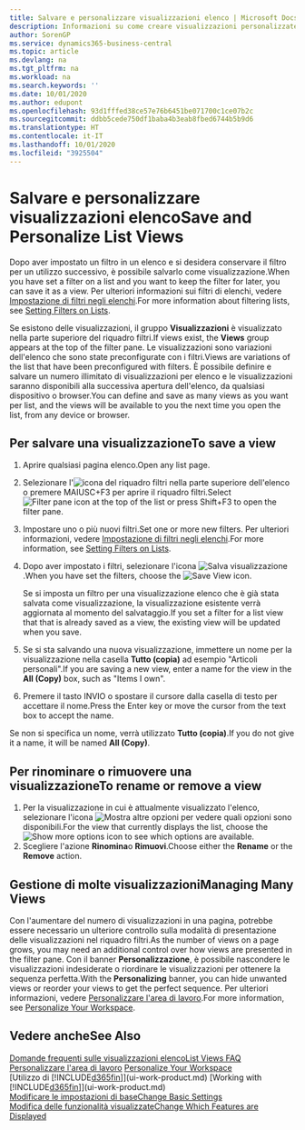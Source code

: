 ```yaml
---
title: Salvare e personalizzare visualizzazioni elenco | Microsoft Docs
description: Informazioni su come creare visualizzazioni personalizzate di elenchi filtrati.
author: SorenGP
ms.service: dynamics365-business-central
ms.topic: article
ms.devlang: na
ms.tgt_pltfrm: na
ms.workload: na
ms.search.keywords: ''
ms.date: 10/01/2020
ms.author: edupont
ms.openlocfilehash: 93d1fffed38ce57e76b6451be071700c1ce07b2c
ms.sourcegitcommit: ddbb5cede750df1baba4b3eab8fbed6744b5b9d6
ms.translationtype: HT
ms.contentlocale: it-IT
ms.lasthandoff: 10/01/2020
ms.locfileid: "3925504"
---
```

# <a name="save-and-personalize-list-views"></a><span data-ttu-id="00950-103">Salvare e personalizzare visualizzazioni elenco</span><span class="sxs-lookup"><span data-stu-id="00950-103">Save and Personalize List Views</span></span>
<span data-ttu-id="00950-104">Dopo aver impostato un filtro in un elenco e si desidera conservare il filtro per un utilizzo successivo, è possibile salvarlo come visualizzazione.</span><span class="sxs-lookup"><span data-stu-id="00950-104">When you have set a filter on a list and you want to keep the filter for later, you can save it as a view.</span></span> <span data-ttu-id="00950-105">Per ulteriori informazioni sui filtri di elenchi, vedere [Impostazione di filtri negli elenchi](ui-enter-criteria-filters.md#setting-filters-on-lists).</span><span class="sxs-lookup"><span data-stu-id="00950-105">For more information about filtering lists, see [Setting Filters on Lists](ui-enter-criteria-filters.md#setting-filters-on-lists).</span></span>

<span data-ttu-id="00950-106">Se esistono delle visualizzazioni, il gruppo **Visualizzazioni** è visualizzato nella parte superiore del riquadro filtri.</span><span class="sxs-lookup"><span data-stu-id="00950-106">If views exist, the **Views** group appears at the top of the filter pane.</span></span> <span data-ttu-id="00950-107">Le visualizzazioni sono variazioni dell'elenco che sono state preconfigurate con i filtri.</span><span class="sxs-lookup"><span data-stu-id="00950-107">Views are variations of the list that have been preconfigured with filters.</span></span> <span data-ttu-id="00950-108">È possibile definire e salvare un numero illimitato di visualizzazioni per elenco e le visualizzazioni saranno disponibili alla successiva apertura dell'elenco, da qualsiasi dispositivo o browser.</span><span class="sxs-lookup"><span data-stu-id="00950-108">You can define and save as many views as you want per list, and the views will be available to you the next time you open the list, from any device or browser.</span></span>

## <a name="to-save-a-view"></a><span data-ttu-id="00950-109">Per salvare una visualizzazione</span><span class="sxs-lookup"><span data-stu-id="00950-109">To save a view</span></span>
1. <span data-ttu-id="00950-110">Aprire qualsiasi pagina elenco.</span><span class="sxs-lookup"><span data-stu-id="00950-110">Open any list page.</span></span>
2. <span data-ttu-id="00950-111">Selezionare l'![icona del riquadro filtri](media/open-filter-pane-icon.png "Icona del riquadro filtri") nella parte superiore dell'elenco o premere MAIUSC+F3 per aprire il riquadro filtri.</span><span class="sxs-lookup"><span data-stu-id="00950-111">Select ![Filter pane icon](media/open-filter-pane-icon.png "Filter pane icon") at the top of the list or press Shift+F3 to open the filter pane.</span></span>
3. <span data-ttu-id="00950-112">Impostare uno o più nuovi filtri.</span><span class="sxs-lookup"><span data-stu-id="00950-112">Set one or more new filters.</span></span> <span data-ttu-id="00950-113">Per ulteriori informazioni, vedere [Impostazione di filtri negli elenchi](ui-enter-criteria-filters.md#setting-filters-on-lists).</span><span class="sxs-lookup"><span data-stu-id="00950-113">For more information, see [Setting Filters on Lists](ui-enter-criteria-filters.md#setting-filters-on-lists).</span></span>
4. <span data-ttu-id="00950-114">Dopo aver impostato i filtri, selezionare l'icona ![Salva visualizzazione](media/save_view_icon.png "Salva visualizzazione").</span><span class="sxs-lookup"><span data-stu-id="00950-114">When you have set the filters, choose the ![Save View](media/save_view_icon.png "Save View") icon.</span></span>

    <span data-ttu-id="00950-115">Se si imposta un filtro per una visualizzazione elenco che è già stata salvata come visualizzazione, la visualizzazione esistente verrà aggiornata al momento del salvataggio.</span><span class="sxs-lookup"><span data-stu-id="00950-115">If you set a filter for a list view that that is already saved as a view, the existing view will be updated when you save.</span></span>
5. <span data-ttu-id="00950-116">Se si sta salvando una nuova visualizzazione, immettere un nome per la visualizzazione nella casella **Tutto (copia)** ad esempio "Articoli personali".</span><span class="sxs-lookup"><span data-stu-id="00950-116">If you are saving a new view, enter a name for the view in the **All (Copy)** box, such as "Items I own".</span></span>
6. <span data-ttu-id="00950-117">Premere il tasto INVIO o spostare il cursore dalla casella di testo per accettare il nome.</span><span class="sxs-lookup"><span data-stu-id="00950-117">Press the Enter key or move the cursor from the text box to accept the name.</span></span>

<span data-ttu-id="00950-118">Se non si specifica un nome, verrà utilizzato **Tutto (copia)**.</span><span class="sxs-lookup"><span data-stu-id="00950-118">If you do not give it a name, it will be named **All (Copy)**.</span></span>

## <a name="to-rename-or-remove-a-view"></a><span data-ttu-id="00950-119">Per rinominare o rimuovere una visualizzazione</span><span class="sxs-lookup"><span data-stu-id="00950-119">To rename or remove a view</span></span>
1. <span data-ttu-id="00950-120">Per la visualizzazione in cui è attualmente visualizzato l'elenco, selezionare l'icona ![Mostra altre opzioni](media/show-more-options-icon.png "Mostra altre opzioni") per vedere quali opzioni sono disponibili.</span><span class="sxs-lookup"><span data-stu-id="00950-120">For the view that currently displays the list, choose the ![Show more options](media/show-more-options-icon.png "Show more options") icon to see which options are available.</span></span>
2. <span data-ttu-id="00950-121">Scegliere l'azione **Rinomina**o **Rimuovi**.</span><span class="sxs-lookup"><span data-stu-id="00950-121">Choose either the **Rename** or the **Remove** action.</span></span>

## <a name="managing-many-views"></a><span data-ttu-id="00950-122">Gestione di molte visualizzazioni</span><span class="sxs-lookup"><span data-stu-id="00950-122">Managing Many Views</span></span>
<span data-ttu-id="00950-123">Con l'aumentare del numero di visualizzazioni in una pagina, potrebbe essere necessario un ulteriore controllo sulla modalità di presentazione delle visualizzazioni nel riquadro filtri.</span><span class="sxs-lookup"><span data-stu-id="00950-123">As the number of views on a page grows, you may need an additional control over how views are presented in the filter pane.</span></span> <span data-ttu-id="00950-124">Con il banner **Personalizzazione**, è possibile nascondere le visualizzazioni indesiderate o riordinare le visualizzazioni per ottenere la sequenza perfetta.</span><span class="sxs-lookup"><span data-stu-id="00950-124">With the **Personalizing** banner, you can hide unwanted views or reorder your views to get the perfect sequence.</span></span> <span data-ttu-id="00950-125">Per ulteriori informazioni, vedere [Personalizzare l'area di lavoro](ui-personalization-user.md).</span><span class="sxs-lookup"><span data-stu-id="00950-125">For more information, see [Personalize Your Workspace](ui-personalization-user.md).</span></span>

## <a name="see-also"></a><span data-ttu-id="00950-126">Vedere anche</span><span class="sxs-lookup"><span data-stu-id="00950-126">See Also</span></span>
[<span data-ttu-id="00950-127">Domande frequenti sulle visualizzazioni elenco</span><span class="sxs-lookup"><span data-stu-id="00950-127">List Views FAQ</span></span>](ui-views-faq.md)  
<span data-ttu-id="00950-128">[Personalizzare l'area di lavoro](ui-personalization-user.md)  </span><span class="sxs-lookup"><span data-stu-id="00950-128">[Personalize Your Workspace](ui-personalization-user.md)  </span></span>  
<span data-ttu-id="00950-129">[Utilizzo di [!INCLUDE[d365fin](includes/d365fin_md.md)]](ui-work-product.md)  </span><span class="sxs-lookup"><span data-stu-id="00950-129">[Working with [!INCLUDE[d365fin](includes/d365fin_md.md)]](ui-work-product.md)  </span></span>  
[<span data-ttu-id="00950-130">Modificare le impostazioni di base</span><span class="sxs-lookup"><span data-stu-id="00950-130">Change Basic Settings</span></span>](ui-change-basic-settings.md)  
[<span data-ttu-id="00950-131">Modifica delle funzionalità visualizzate</span><span class="sxs-lookup"><span data-stu-id="00950-131">Change Which Features are Displayed</span></span>](ui-experiences.md)  
